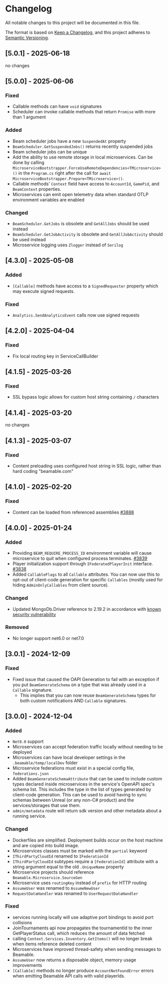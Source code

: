 # Changelog

All notable changes to this project will be documented in this file.

The format is based on [Keep a Changelog](https://keepachangelog.com/en/1.1.0/),
and this project adheres to [Semantic Versioning](https://semver.org/spec/v2.0.0.html).

## [5.0.1] - 2025-06-18
no changes

## [5.0.0] - 2025-06-06

### Fixed
- Callable methods can have `void` signatures
- Scheduler can invoke callable methods that return `Promise` with more than 1 argument

### Added
- Beam scheduler jobs have a new `SuspendedAt` property
- `BeamScheduler.GetSuspendedJobs()` returns recently suspended jobs
- Beam scheduler jobs can be unique
- Add the ability to use remote storage in local microservices. Can be done by calling `MicroserviceBootstrapper.ForceUseRemoteDependencies<TMicroservice>()` in the `Program.cs` right after the call for `await MicroserviceBootstrapper.Prepare<TMicroservice>()`.
- Callable methods' `Context` field have access to `AccountId`, `GamePid`, and `BeamContext` properties.
- Microservices can emit open telemetry data when standard OTLP environment variables are enabled

### Changed
- `BeamScheduler.GetJobs` is obsolete and `GetAllJobs` should be used instead
- `BeamScheduler.GetJobActivity` is obsolete and `GetAllJobActivity` should be used instead
- Microservice logging uses `Zlogger` instead of `Serilog`

## [4.3.0] - 2025-05-08

### Added
- `[Callable]` methods have access to a `SignedRequester` property which may execute signed requests.

### Fixed
- `Analytics.SendAnalyticsEvent` calls now use signed requests 

## [4.2.0] - 2025-04-04
### Fixed
- Fix local routing key in ServiceCallBuilder

## [4.1.5] - 2025-03-26
### Fixed
- SSL bypass logic allows for custom host string containing `/` characters 

## [4.1.4] - 2025-03-20
no changes

## [4.1.3] - 2025-03-07

### Fixed
- Content preloading uses configured host string in SSL logic, rather than hard coding "beamable.com"

## [4.1.0] - 2025-02-20

### Fixed
- Content can be loaded from referenced assemblies [#3888](https://github.com/beamable/BeamableProduct/issues/3888)

## [4.0.0] - 2025-01-24

### Added
- Providing `BEAM_REQUIRE_PROCESS_ID` environment variable will cause microservice to quit when configured process terminates. [#3839](https://github.com/beamable/BeamableProduct/issues/3839)
- Player initialization support through `IFederatedPlayerInit` interface. [#3838](https://github.com/beamable/BeamableProduct/issues/3838)
- Added `CallableFlags` to all `Callable` attributes. You can now use this to opt-out of client-code generation for specific `Callables` (mostly used for hiding `AdminOnlyCallables` from client source). 

### Changed
- Updated MongoDb.Driver reference to 2.19.2 in accordance with [known security vulnerability](https://github.com/advisories/GHSA-7j9m-j397-g4wx)

### Removed
- No longer support net6.0 or net7.0

## [3.0.1] - 2024-12-09

### Fixed
- Fixed issue that caused the OAPI Generation to fail with an exception if you put `BeamGenerateSchema` on a type that was already used in a `Callable` signature.
  - This implies that you can now reuse `BeamGenerateSchema` types for both custom notifications AND `Callable` signatures.

## [3.0.0] - 2024-12-04

### Added
- `Net8.0` support
- Microservices can accept federation traffic locally without needing to be deployed
- Microservices can have local developer settings in the `.beamable/temp/localDev` folder
- Microservice federations must exist in a special config file, `federations.json`
- Added `BeamGenerateSchemaAttribute` that can be used to include custom types declared inside microservices in the service's OpenAPI spec's schema list.
  This includes the type in the list of types generated by client-code generation.
  This can be used to avoid having to sync schemas between Unreal (or any non-C# product) and the services/storages that use them.
- `admin/metadata` route will return sdk version and other metadata about a running service.

### Changed
- Dockerfiles are simplified. Deployment builds occur on the host machine and are copied into build image.
- Microservices classes must be marked with the `partial` keyword
- `IThirdPartyCloudId` renamed to `IFederationId`
- `IThirdPartyCloudId` subtypes require a `[FederationId]` attribute with a string argument equal to the old `.UniqueName` property
- Microservice projects should reference `Beamable.Microservice.SourceGen`
- Microservice uses `routingKey` instead of `prefix` for HTTP routing
- `AssumeUser` was renamed to `AssumeNewUser`
- `RequestDataHandler` was renamed to `UserRequestDataHandler`

### Fixed
- services running locally will use adaptive port bindings to avoid port collisions
- JoinTournaments api now propagates the tournamentId to the inner GetPlayerStatus call, which reduces the amount of data fetched
- calling `Context.Services.Inventory.GetItems()` will no longer break when items reference deleted content
- Microservices have improved thread-safety when sending messages to Beamable.
- `AssumeUser` now returns a disposable object, memory usage improvements
- `[Callable]` methods no longer produce `AccountNotFoundError` errors when emitting Beamable API calls with valid playerIds.
